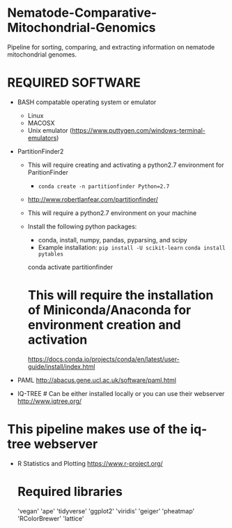 # Nematode-Comparative-Mitochondrial-Genomics
Pipeline for sorting, comparing, and extracting information on nematode mitochondrial genomes.

# REQUIRED SOFTWARE
* BASH compatable operating system or emulator
	* Linux
	* MACOSX
  	* Unix emulator (https://www.puttygen.com/windows-terminal-emulators)

* PartitionFinder2
	* This will require creating and activating a python2.7 environment for ParitionFinder
		* `conda create -n partitionfinder Python=2.7`
	* http://www.robertlanfear.com/partitionfinder/
 	* This will require a python2.7 environment on your machine
	* Install the following python packages:
		* conda, install, numpy, pandas, pyparsing, and scipy	
		* Example installation:
   		 `pip install -U scikit-learn`
		 `conda install pytables`
		
		conda activate partitionfinder
		# This will require the installation of Miniconda/Anaconda for environment creation and activation
		https://docs.conda.io/projects/conda/en/latest/user-guide/install/index.html

* PAML
http://abacus.gene.ucl.ac.uk/software/paml.html

* IQ-TREE # Can be either installed locally or you can use their webserver
http://www.iqtree.org/
# This pipeline makes use of the iq-tree webserver

* R Statistics and Plotting
https://www.r-project.org/
	# Required libraries
	'vegan'
	'ape'
	'tidyverse'
	'ggplot2'
	'viridis'
	'geiger'
	'pheatmap'
	'RColorBrewer'
	'lattice'

